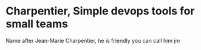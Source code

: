 # Charpentier, Simple devops tools for small teams
Name after Jean-Marie Charpentier, he is friendly you can call him jm
